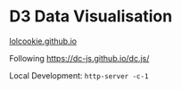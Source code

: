 # D3 Data Visualisation

[lolcookie.github.io](lolcookie.github.io)

Following https://dc-js.github.io/dc.js/

Local Development:
`http-server -c-1`
